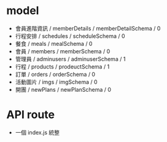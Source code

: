 # model

- 會員進階資訊 / memberDetails / memberDetailSchema / 0
- 行程安排 / schedules / scheduleSchema / 0
- 餐食 / meals / mealSchema / 0
- 會員 / members / memberSchema / 0
- 管理員 / adminusers / adminuserSchema / 1
- 行程 / products / prodeuctSchema / 1
- 訂單 / orders / orderSchema / 0
- 活動圖片 / imgs / imgSchema / 0
- 開團 / newPlans / newPlanSchema / 0

# API route

- 一個 index.js 統整

#
